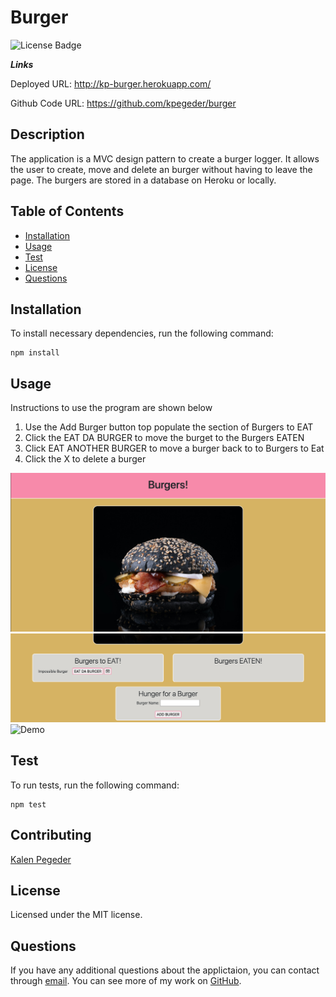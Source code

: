 # Burger

![License Badge](https://img.shields.io/badge/License-MIT-blue)

**_Links_**

Deployed URL: http://kp-burger.herokuapp.com/

Github Code URL: https://github.com/kpegeder/burger

## Description

The application is a MVC design pattern to create a burger logger. It allows the user to create, move and delete an burger without having to leave the page. The burgers are stored in a database on Heroku or locally.

## Table of Contents

- [Installation](#installation)
- [Usage](#usage)
- [Test](#test)
- [License](#license)
- [Questions](#questions)

## Installation

To install necessary dependencies, run the following command:

```
npm install
```

## Usage

Instructions to use the program are shown below

1. Use the Add Burger button top populate the section of Burgers to EAT
2. Click the EAT DA BURGER to move the burget to the Burgers EATEN
3. Click EAT ANOTHER BURGER to move a burger back to to Burgers to Eat
4. Click the X to delete a burger

![Top of Web Page](./public/assets/img/TopOfPage.png)
![Bottom of Web Page](./public/assets/img/BottomOfPage.png)
![Demo](./public/assets/img/EataBurger.gif)

## Test

To run tests, run the following command:

```
npm test
```

## Contributing

[Kalen Pegeder](https://github.com/kpegeder)

## License

Licensed under the MIT license.

## Questions

If you have any additional questions about the applictaion, you can contact through [email](mailto:k.pegeder@gmail.com).
You can see more of my work on [GitHub](https://github.com/kpegeder).
